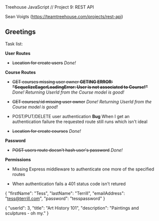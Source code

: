 Treehouse JavaScript // Project 9: REST API

Sean Voigts (https://teamtreehouse.com/projects/rest-api)

## Greetings

Task list:

**User Routes**

  - ~~Location for create users~~ *Done!*


**Course Routes**

  - ~~GET courses missing user owner **GETING ERROR: "SequelizeEagerLoadingError: User is not associated to Course!"**~~ *Done!* *Returning UserId from the Course model is good!*

  - ~~GET courses/:id missing user owner~~ *Done!* *Returning UserId from the Course model is good!*

  - POST/PUT/DELETE user authentication **Bug** When I get an authentication failure the requested route still runs which isn't ideal

  - ~~Location for create courses~~ *Done!*


**Password**

  - ~~POST users route doesn't hash user's password~~ *Done!*


**Permissions**

  - Missing Express middleware to authenticate one more of the specified routes

  - When authentication fails a 401 status code isn't retured






{
    "firstName": "Tess",
    "lastName": "Terrill",
    "emailAddress": "tess@terrill.com",
    "password": "tesspassword"
}

{
  "userId": 3,
  "title": "Art History 101",
  "description": "Paintings and sculptures - oh my."
}
